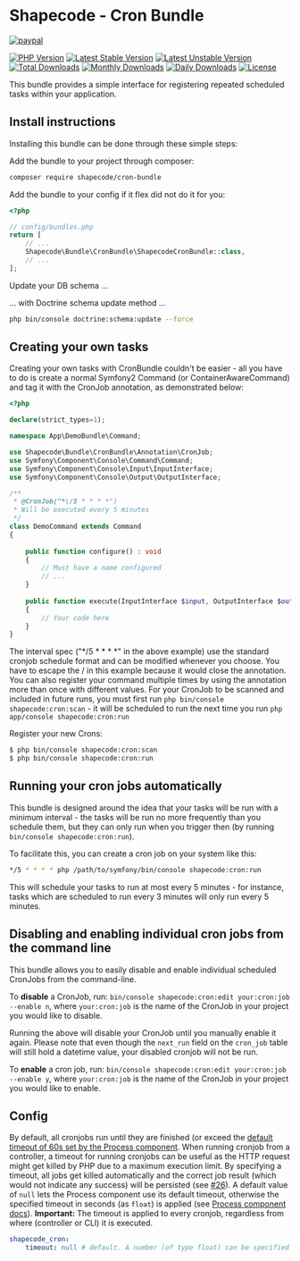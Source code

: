 # Shapecode - Cron Bundle

[![paypal](https://img.shields.io/badge/Donate-Paypal-blue.svg)](http://paypal.me/nloges)

[![PHP Version](https://img.shields.io/packagist/php-v/shapecode/cron-bundle.svg)](https://packagist.org/packages/shapecode/cron-bundle)
[![Latest Stable Version](https://img.shields.io/packagist/v/shapecode/cron-bundle.svg?label=stable)](https://packagist.org/packages/shapecode/cron-bundle)
[![Latest Unstable Version](https://img.shields.io/packagist/vpre/shapecode/cron-bundle.svg?label=unstable)](https://packagist.org/packages/shapecode/cron-bundle)
[![Total Downloads](https://img.shields.io/packagist/dt/shapecode/cron-bundle.svg)](https://packagist.org/packages/shapecode/cron-bundle)
[![Monthly Downloads](https://img.shields.io/packagist/dm/shapecode/cron-bundle.svg)](https://packagist.org/packages/shapecode/cron-bundle)
[![Daily Downloads](https://img.shields.io/packagist/dd/shapecode/cron-bundle.svg)](https://packagist.org/packages/shapecode/cron-bundle)
[![License](https://img.shields.io/packagist/l/shapecode/cron-bundle.svg)](https://packagist.org/packages/shapecode/cron-bundle)


This bundle provides a simple interface for registering repeated scheduled
tasks within your application.

## Install instructions

Installing this bundle can be done through these simple steps:

Add the bundle to your project through composer:
```bash
composer require shapecode/cron-bundle
```

Add the bundle to your config if it flex did not do it for you:
```php
<?php

// config/bundles.php
return [
    // ...
    Shapecode\Bundle\CronBundle\ShapecodeCronBundle::class,
    // ...
];
```

Update your DB schema ...

... with Doctrine schema update method ...
```bash
php bin/console doctrine:schema:update --force
```

## Creating your own tasks

Creating your own tasks with CronBundle couldn't be easier - all you have to do is create a normal Symfony2 Command (or ContainerAwareCommand) and tag it with the CronJob annotation, as demonstrated below:

```php
<?php

declare(strict_types=1);

namespace App\DemoBundle\Command;

use Shapecode\Bundle\CronBundle\Annotation\CronJob;
use Symfony\Component\Console\Command\Command;
use Symfony\Component\Console\Input\InputInterface;
use Symfony\Component\Console\Output\OutputInterface;

/**
 * @CronJob("*\/5 * * * *")
 * Will be executed every 5 minutes
 */
class DemoCommand extends Command
{
    
    public function configure() : void
    {
		// Must have a name configured
		// ...
    }
    
    public function execute(InputInterface $input, OutputInterface $output) : void
    {
		// Your code here
    }
}
```

The interval spec ("*\/5 * * * *" in the above example) use the standard cronjob schedule format and can be modified whenever you choose. You have to escape the / in this example because it would close the annotation.
You can also register your command multiple times by using the annotation more than once with different values.
For your CronJob to be scanned and included in future runs, you must first run `php bin/console shapecode:cron:scan` - it will be scheduled to run the next time you run `php app/console shapecode:cron:run`

Register your new Crons:
```bash
$ php bin/console shapecode:cron:scan
$ php bin/console shapecode:cron:run
```

## Running your cron jobs automatically

This bundle is designed around the idea that your tasks will be run with a minimum interval - the tasks will be run no more frequently than you schedule them, but they can only run when you trigger then (by running `bin/console shapecode:cron:run`).

To facilitate this, you can create a cron job on your system like this:
```bash
*/5 * * * * php /path/to/symfony/bin/console shapecode:cron:run
```
This will schedule your tasks to run at most every 5 minutes - for instance, tasks which are scheduled to run every 3 minutes will only run every 5 minutes.

## Disabling and enabling individual cron jobs from the command line

This bundle allows you to easily disable and enable individual scheduled CronJobs from the command-line.

To <strong>disable</strong> a CronJob, run: `bin/console shapecode:cron:edit your:cron:job --enable n`, where `your:cron:job` is the name of the CronJob in your project you would like to disable.

Running the above will disable your CronJob until you manually enable it again. Please note that even though the `next_run` field on the `cron_job` table will still hold a datetime value, your disabled cronjob will not be run.

To <strong>enable</strong> a cron job, run: `bin/console shapecode:cron:edit your:cron:job --enable y`, where `your:cron:job` is the name of the CronJob in your project you would like to enable.

## Config

By default, all cronjobs run until they are finished (or exceed the [default timeout of 60s set by the Process component](https://symfony.com/doc/current/components/process.html#process-timeout). When running cronjob from a controller, a timeout for running cronjobs 
can be useful as the HTTP request might get killed by PHP due to a maximum execution limit. By specifying a timeout,
all jobs get killed automatically and the correct job result (which would not indicate any success) will be persisted
(see [#26](https://github.com/shapecode/cron-bundle/issues/26#issuecomment-731738093)). A default value of `null` lets the Process component use its default timeout, otherwise the specified timeout in seconds (as `float`) is applied (see [Process component docs](https://symfony.com/doc/current/components/process.html#process-timeout)).
**Important:** The timeout is applied to every cronjob, regardless from where (controller or CLI) it is executed.

```yaml
shapecode_cron:
    timeout: null # default. A number (of type float) can be specified
```
